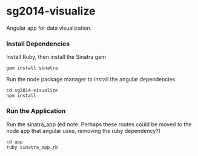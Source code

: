 sg2014-visualize
================

Angular app for data visualization.

### Install Dependencies

Install Ruby, then install the Sinatra gem
```
gem install sinatra

```
Run the node package manager to install the angular dependencies
```
cd sg2014-visualize
npm install
```

### Run the Application

Run the sinatra_app
(ed note: Perhaps these routes could be moved to the node app that angular uses, removing the ruby dependency?)

```
cd app
ruby sinatra_app.rb
```
